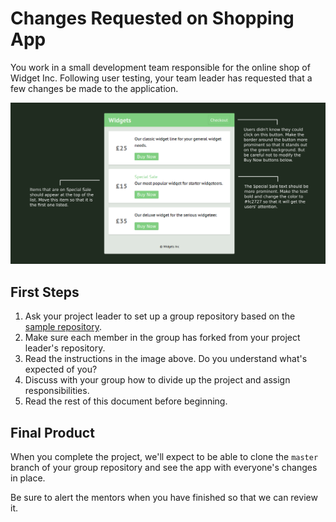 # Changes Requested on Shopping App

You work in a small development team responsible for the online shop of Widget Inc. Following user testing, your team leader has requested that a few changes be made to the application.

![Screenshot of requested changes](requested-revisions.png)

## First Steps

1. Ask your project leader to set up a group repository based on the [sample repository](https://github.com/CodeYourFuture/group-project-revisions-shop).
2. Make sure each member in the group has forked from your project leader's repository.
3. Read the instructions in the image above. Do you understand what's expected of you?
4. Discuss with your group how to divide up the project and assign responsibilities.
5. Read the rest of this document before beginning.

## Final Product

When you complete the project, we'll expect to be able to clone the `master` branch of your group repository and see the app with everyone's changes in place.

Be sure to alert the mentors when you have finished so that we can review it.
